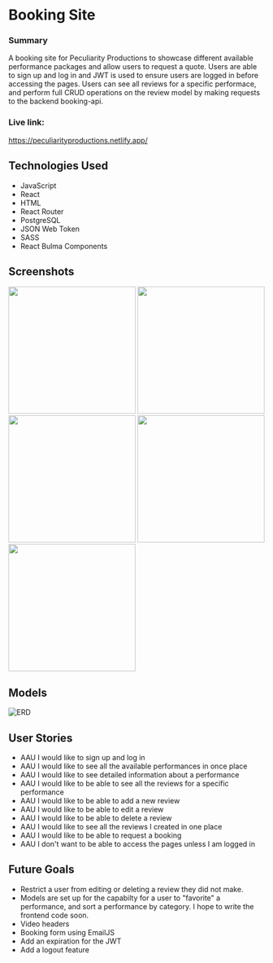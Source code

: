 # Booking Site 

### Summary 

A booking site for Peculiarity Productions to showcase different available performance packages and allow users to request a quote.  Users are able to sign up and log in and JWT is used to ensure users are logged in before accessing the pages. Users can see all reviews for a specific performace, and perform full CRUD operations on the review model by making requests to the backend booking-api. 


### Live link:
https://peculiarityproductions.netlify.app/

## Technologies Used

- JavaScript
- React
- HTML
- React Router 
- PostgreSQL
- JSON Web Token
- SASS
- React Bulma Components

## Screenshots 

<img src="https://i.imgur.com/CY5xkxE.png" width="250"> 
<img src="https://i.imgur.com/fn6RivM.png" width="250"> 
<img src="https://i.imgur.com/tfDG5w1.png" width="250">
<img src="https://i.imgur.com/wcgnAvZ.png" width="250"> 
<img src="https://i.imgur.com/pV0KjAP.png" width="250"> 

## Models

<img src='https://i.imgur.com/TkhUQi0.png' alt='ERD'>

## User Stories 

- AAU I would like to sign up and log in 
- AAU I would like to see all the available performances in once place
- AAU I would like to see detailed information about a performance 
- AAU I would like to be able to see all the reviews for a specific performance
- AAU I would like to be able to add a new review
- AAU I would like to be able to edit a review
- AAU I would like to be able to delete a review 
- AAU I would like to see all the reviews I created in one place 
- AAU I would like to be able to request a booking 
- AAU I don't want to be able to access the pages unless I am logged in 

## Future Goals 

- Restrict a user from editing or deleting a review they did not make. 
- Models are set up for the capabilty for a user to "favorite" a performance, and sort a performance by category. I hope to write the frontend code soon.
- Video headers
- Booking form using EmailJS
- Add an expiration for the JWT
- Add a logout feature 



